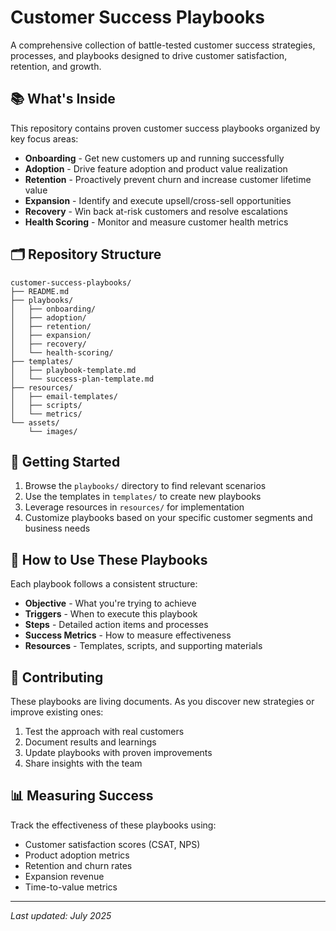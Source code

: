# Customer Success Playbooks

A comprehensive collection of battle-tested customer success strategies, processes, and playbooks designed to drive customer satisfaction, retention, and growth.

## 📚 What's Inside

This repository contains proven customer success playbooks organized by key focus areas:

- **Onboarding** - Get new customers up and running successfully
- **Adoption** - Drive feature adoption and product value realization
- **Retention** - Proactively prevent churn and increase customer lifetime value
- **Expansion** - Identify and execute upsell/cross-sell opportunities
- **Recovery** - Win back at-risk customers and resolve escalations
- **Health Scoring** - Monitor and measure customer health metrics

## 🗂️ Repository Structure

```
customer-success-playbooks/
├── README.md
├── playbooks/
│   ├── onboarding/
│   ├── adoption/
│   ├── retention/
│   ├── expansion/
│   ├── recovery/
│   └── health-scoring/
├── templates/
│   ├── playbook-template.md
│   └── success-plan-template.md
├── resources/
│   ├── email-templates/
│   ├── scripts/
│   └── metrics/
└── assets/
    └── images/
```

## 🚀 Getting Started

1. Browse the `playbooks/` directory to find relevant scenarios
2. Use the templates in `templates/` to create new playbooks
3. Leverage resources in `resources/` for implementation
4. Customize playbooks based on your specific customer segments and business needs

## 📖 How to Use These Playbooks

Each playbook follows a consistent structure:
- **Objective** - What you're trying to achieve
- **Triggers** - When to execute this playbook
- **Steps** - Detailed action items and processes
- **Success Metrics** - How to measure effectiveness
- **Resources** - Templates, scripts, and supporting materials

## 🤝 Contributing

These playbooks are living documents. As you discover new strategies or improve existing ones:
1. Test the approach with real customers
2. Document results and learnings
3. Update playbooks with proven improvements
4. Share insights with the team

## 📊 Measuring Success

Track the effectiveness of these playbooks using:
- Customer satisfaction scores (CSAT, NPS)
- Product adoption metrics
- Retention and churn rates
- Expansion revenue
- Time-to-value metrics

---

*Last updated: July 2025*
